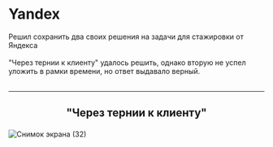 # Yandex

Решил сохранить два своих решения на задачи для стажировки от Яндекса <br>
<br>
"Через тернии к клиенту" удалось решить, однако вторую не успел уложить в рамки времени, но ответ выдавало верный.<br>
<br>
<hr>
<h2><p align="center">"Через тернии к клиенту"</p></h2>

![Снимок экрана (32)](https://user-images.githubusercontent.com/62991413/188958431-f307edef-38b5-4357-b793-24076fb096e7.png)
